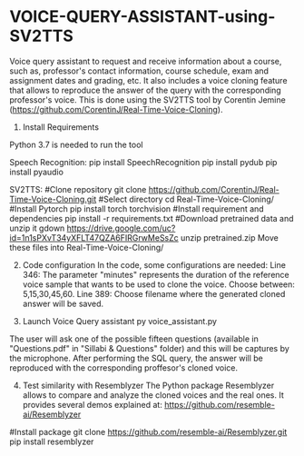 # VOICE-QUERY-ASSISTANT-using-SV2TTS
Voice query assistant to request and receive information about a course, such as, professor's contact information, course schedule, exam and assignment dates and grading, etc. It also includes a voice cloning feature that allows to reproduce the answer of the query with the corresponding professor's voice. This is done using the SV2TTS tool by Corentin Jemine (https://github.com/CorentinJ/Real-Time-Voice-Cloning).

1. Install Requirements

Python 3.7 is needed to run the tool

Speech Recognition:
pip install SpeechRecognition
pip install pydub
pip install pyaudio

SV2TTS:
#Clone repository
git clone https://github.com/CorentinJ/Real-Time-Voice-Cloning.git
#Select directory
cd Real-Time-Voice-Cloning/
#Install Pytorch
pip install torch torchvision
#Install requirement and dependencies
pip install -r requirements.txt
#Download pretrained data and unzip it
gdown https://drive.google.com/uc?id=1n1sPXvT34yXFLT47QZA6FIRGrwMeSsZc
unzip pretrained.zip
Move these files into Real-Time-Voice-Cloning/

2. Code configuration
In the code, some configurations are needed:
Line 346: The parameter "minutes" represents the duration of the reference voice sample that wants to be used to clone the voice. Choose between: 5,15,30,45,60.
Line 389: Choose filename where the generated cloned answer will be saved.

3. Launch Voice Query assistant
py voice_assistant.py

The user will ask one of the possible fifteen questions (available in "Questions.pdf" in "Sillabi & Questions" folder) and this will be captures by the microphone. After performing the SQL query, the answer will be reproduced with the corresponding proffesor's cloned voice.

4. Test similarity with Resemblyzer
The Python package Resemblyzer allows to compare and analyze the cloned voices and the real ones. It provides several demos explained at: https://github.com/resemble-ai/Resemblyzer

#Install package
git clone https://github.com/resemble-ai/Resemblyzer.git
pip install resemblyzer
